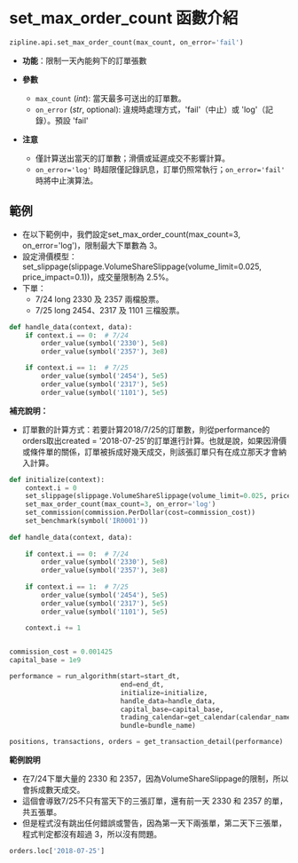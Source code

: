 # set_max_order_count 函數介紹

```python
zipline.api.set_max_order_count(max_count, on_error='fail')
```

- **功能**：限制一天內能夠下的訂單張數  
- **參數**  
  - `max_count` (*int*): 當天最多可送出的訂單數。  
  - `on_error` (*str*, optional): 違規時處理方式，'fail'（中止）或 'log'（記錄）。預設 'fail'  

- **注意**  
  - 僅計算送出當天的訂單數；滑價或延遲成交不影響計算。  
  - `on_error='log'` 時超限僅記錄訊息，訂單仍照常執行；`on_error='fail'` 時將中止演算法。  

## 範例

- 在以下範例中，我們設定set_max_order_count(max_count=3, on_error='log')，限制最大下單數為 3。
- 設定滑價模型：set_slippage(slippage.VolumeShareSlippage(volume_limit=0.025, price_impact=0.1))，成交量限制為 2.5%。
- 下單：
  - 7/24 long 2330 及 2357 兩檔股票。
  - 7/25 long 2454、2317 及 1101 三檔股票。

```python
def handle_data(context, data):
    if context.i == 0:  # 7/24
        order_value(symbol('2330'), 5e8)
        order_value(symbol('2357'), 3e8)

    if context.i == 1:  # 7/25
        order_value(symbol('2454'), 5e5)
        order_value(symbol('2317'), 5e5)
        order_value(symbol('1101'), 5e5)
```

**補充說明：**
- 訂單數的計算方式：若要計算2018/7/25的訂單數，則從performance的orders取出created = '2018-07-25'的訂單進行計算。也就是說，如果因滑價或條件單的關係，訂單被拆成好幾天成交，則該張訂單只有在成立那天才會納入計算。

```python
def initialize(context):
    context.i = 0
    set_slippage(slippage.VolumeShareSlippage(volume_limit=0.025, price_impact=0.1))
    set_max_order_count(max_count=3, on_error='log')
    set_commission(commission.PerDollar(cost=commission_cost))
    set_benchmark(symbol('IR0001'))
    
def handle_data(context, data):
    
    if context.i == 0:  # 7/24
        order_value(symbol('2330'), 5e8)
        order_value(symbol('2357'), 3e8)
            
    if context.i == 1:  # 7/25
        order_value(symbol('2454'), 5e5)
        order_value(symbol('2317'), 5e5)
        order_value(symbol('1101'), 5e5)

    context.i += 1
    

commission_cost = 0.001425
capital_base = 1e9

performance = run_algorithm(start=start_dt,
                            end=end_dt,
                            initialize=initialize,
                            handle_data=handle_data,
                            capital_base=capital_base,
                            trading_calendar=get_calendar(calendar_name),
                            bundle=bundle_name)

positions, transactions, orders = get_transaction_detail(performance)
```
**範例說明**
- 在7/24下單大量的 2330 和 2357，因為VolumeShareSlippage的限制，所以會拆成數天成交。
- 這個會導致7/25不只有當天下的三張訂單，還有前一天 2330 和 2357 的單，共五張單。
- 但是程式沒有跳出任何錯誤或警告，因為第一天下兩張單，第二天下三張單，程式判定都沒有超過 3，所以沒有問題。
```python
orders.loc['2018-07-25']
```
